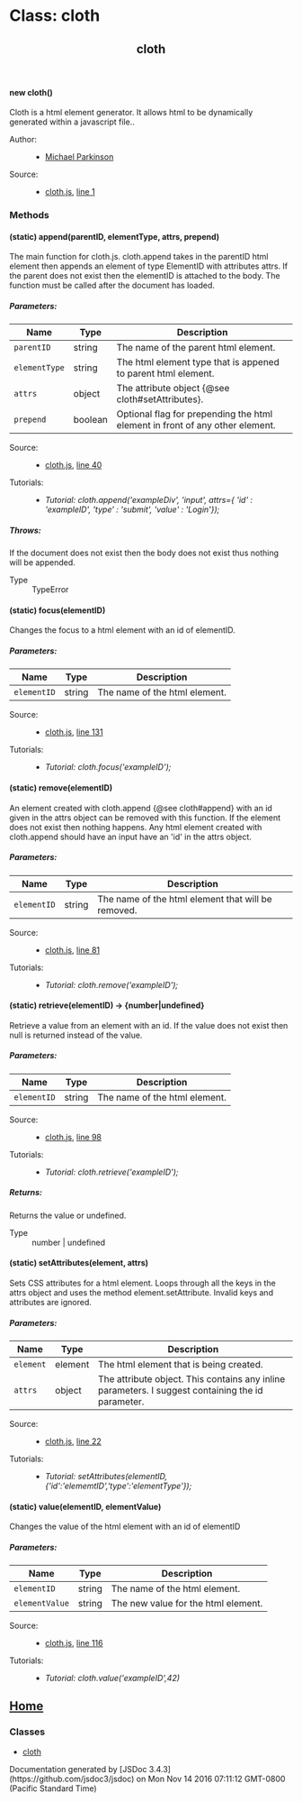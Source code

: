 <div id="main">

# Class: cloth

<section>

<header>

## cloth

</header>

<article>

<div class="container-overview">

#### <span class="type-signature"></span>new cloth<span class="signature">()</span><span class="type-signature"></span>

<div class="description">Cloth is a html element generator. It allows html to be dynamically generated within a javascript file..</div>

<dl class="details">

<dt class="tag-author">Author:</dt>

<dd class="tag-author">

*   [Michael Parkinson](mailto:SubFiApp@gmail.com)

</dd>

<dt class="tag-source">Source:</dt>

<dd class="tag-source">

*   [cloth.js](cloth.js.html), [line 1](cloth.js.html#line1)

</dd>

</dl>

</div>

### Methods

#### <span class="type-signature">(static)</span> append<span class="signature">(parentID, elementType, attrs, prepend)</span><span class="type-signature"></span>

<div class="description">The main function for cloth.js. cloth.append takes in the parentID html element then appends an element of type ElementID with attributes attrs. If the parent does not exist then the elementID is attached to the body. The function must be called after the document has loaded.</div>

##### Parameters:

| Name | Type | Description |
| --- | --- | --- |
| `parentID` | <span class="param-type">string</span> | The name of the parent html element. |
| `elementType` | <span class="param-type">string</span> | The html element type that is appened to parent html element. |
| `attrs` | <span class="param-type">object</span> | The attribute object {@see cloth#setAttributes}. |
| `prepend` | <span class="param-type">boolean</span> | Optional flag for prepending the html element in front of any other element. |

<dl class="details">

<dt class="tag-source">Source:</dt>

<dd class="tag-source">

*   [cloth.js](cloth.js.html), [line 40](cloth.js.html#line40)

</dd>

<dt class="tag-tutorial">Tutorials:</dt>

<dd class="tag-tutorial">

*   _Tutorial: cloth.append('exampleDiv', 'input', attrs={ 'id' : 'exampleID', 'type' : 'submit', 'value' : 'Login'});_

</dd>

</dl>

##### Throws:

<dl>

<dt>

<div class="param-desc">If the document does not exist then the body does not exist thus nothing will be appended.</div>

</dt>

<dt>

<dl>

<dt>Type</dt>

<dd><span class="param-type">TypeError</span></dd>

</dl>

</dt>

</dl>

#### <span class="type-signature">(static)</span> focus<span class="signature">(elementID)</span><span class="type-signature"></span>

<div class="description">Changes the focus to a html element with an id of elementID.</div>

##### Parameters:

| Name | Type | Description |
| --- | --- | --- |
| `elementID` | <span class="param-type">string</span> | The name of the html element. |

<dl class="details">

<dt class="tag-source">Source:</dt>

<dd class="tag-source">

*   [cloth.js](cloth.js.html), [line 131](cloth.js.html#line131)

</dd>

<dt class="tag-tutorial">Tutorials:</dt>

<dd class="tag-tutorial">

*   _Tutorial: cloth.focus('exampleID');_

</dd>

</dl>

#### <span class="type-signature">(static)</span> remove<span class="signature">(elementID)</span><span class="type-signature"></span>

<div class="description">An element created with cloth.append {@see cloth#append} with an id given in the attrs object can be removed with this function. If the element does not exist then nothing happens. Any html element created with cloth.append should have an input have an 'id' in the attrs object.</div>

##### Parameters:

| Name | Type | Description |
| --- | --- | --- |
| `elementID` | <span class="param-type">string</span> | The name of the html element that will be removed. |

<dl class="details">

<dt class="tag-source">Source:</dt>

<dd class="tag-source">

*   [cloth.js](cloth.js.html), [line 81](cloth.js.html#line81)

</dd>

<dt class="tag-tutorial">Tutorials:</dt>

<dd class="tag-tutorial">

*   _Tutorial: cloth.remove('exampleID');_

</dd>

</dl>

#### <span class="type-signature">(static)</span> retrieve<span class="signature">(elementID)</span> <span class="type-signature">→ {number|undefined}</span>

<div class="description">Retrieve a value from an element with an id. If the value does not exist then null is returned instead of the value.</div>

##### Parameters:

| Name | Type | Description |
| --- | --- | --- |
| `elementID` | <span class="param-type">string</span> | The name of the html element. |

<dl class="details">

<dt class="tag-source">Source:</dt>

<dd class="tag-source">

*   [cloth.js](cloth.js.html), [line 98](cloth.js.html#line98)

</dd>

<dt class="tag-tutorial">Tutorials:</dt>

<dd class="tag-tutorial">

*   _Tutorial: cloth.retrieve('exampleID');_

</dd>

</dl>

##### Returns:

<div class="param-desc">Returns the value or undefined.</div>

<dl>

<dt>Type</dt>

<dd><span class="param-type">number</span> | <span class="param-type">undefined</span></dd>

</dl>

#### <span class="type-signature">(static)</span> setAttributes<span class="signature">(element, attrs)</span><span class="type-signature"></span>

<div class="description">Sets CSS attributes for a html element. Loops through all the keys in the attrs object and uses the method element.setAttribute. Invalid keys and attributes are ignored.</div>

##### Parameters:

| Name | Type | Description |
| --- | --- | --- |
| `element` | <span class="param-type">element</span> | The html element that is being created. |
| `attrs` | <span class="param-type">object</span> | The attribute object. This contains any inline parameters. I suggest containing the id parameter. |

<dl class="details">

<dt class="tag-source">Source:</dt>

<dd class="tag-source">

*   [cloth.js](cloth.js.html), [line 22](cloth.js.html#line22)

</dd>

<dt class="tag-tutorial">Tutorials:</dt>

<dd class="tag-tutorial">

*   _Tutorial: setAttributes(elementID,{'id':'elememtID','type':'elementType'});_

</dd>

</dl>

#### <span class="type-signature">(static)</span> value<span class="signature">(elementID, elementValue)</span><span class="type-signature"></span>

<div class="description">Changes the value of the html element with an id of elementID</div>

##### Parameters:

| Name | Type | Description |
| --- | --- | --- |
| `elementID` | <span class="param-type">string</span> | The name of the html element. |
| `elementValue` | <span class="param-type">string</span> | The new value for the html element. |

<dl class="details">

<dt class="tag-source">Source:</dt>

<dd class="tag-source">

*   [cloth.js](cloth.js.html), [line 116](cloth.js.html#line116)

</dd>

<dt class="tag-tutorial">Tutorials:</dt>

<dd class="tag-tutorial">

*   _Tutorial: cloth.value('exampleID',42)_

</dd>

</dl>

</article>

</section>

</div>

<nav>

## [Home](index.html)

### Classes

*   [cloth](cloth.html)

</nav>

<footer>Documentation generated by [JSDoc 3.4.3](https://github.com/jsdoc3/jsdoc) on Mon Nov 14 2016 07:11:12 GMT-0800 (Pacific Standard Time)</footer>

<script>prettyPrint();</script>